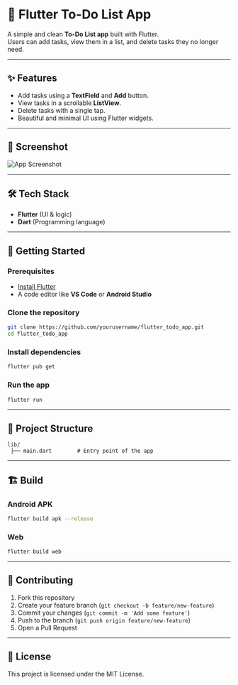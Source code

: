 # 📝 Flutter To-Do List App

A simple and clean **To-Do List app** built with Flutter.  
Users can add tasks, view them in a list, and delete tasks they no longer need.  

---

## ✨ Features

- Add tasks using a **TextField** and **Add** button.
- View tasks in a scrollable **ListView**.
- Delete tasks with a single tap.
- Beautiful and minimal UI using Flutter widgets.

---

## 📸 Screenshot

![App Screenshot](screenshot.png) <!-- Replace with your screenshot -->

---

## 🛠️ Tech Stack

- **Flutter** (UI & logic)
- **Dart** (Programming language)

---

## 🚀 Getting Started

### Prerequisites
- [Install Flutter](https://flutter.dev/docs/get-started/install)
- A code editor like **VS Code** or **Android Studio**

### Clone the repository
```bash
git clone https://github.com/yourusername/flutter_todo_app.git
cd flutter_todo_app
```

### Install dependencies
```bash
flutter pub get
```

### Run the app
```bash
flutter run
```

---

## 📂 Project Structure

```
lib/
 ├── main.dart        # Entry point of the app
```

---

## 🏗️ Build

### Android APK
```bash
flutter build apk --release
```

### Web
```bash
flutter build web
```

---

## 🤝 Contributing

1. Fork this repository
2. Create your feature branch (`git checkout -b feature/new-feature`)
3. Commit your changes (`git commit -m 'Add some feature'`)
4. Push to the branch (`git push origin feature/new-feature`)
5. Open a Pull Request

---

## 📜 License

This project is licensed under the MIT License.
